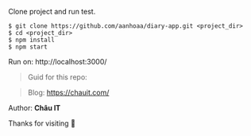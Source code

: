 Clone project and run test.

```
$ git clone https://github.com/aanhoaa/diary-app.git <project_dir>
$ cd <project_dir>
$ npm install
$ npm start
```

Run on: http://localhost:3000/


>Guid for this repo:

>Blog: https://chauit.com/

Author: **Châu IT**

Thanks for visiting :smiling_face_with_three_hearts:
